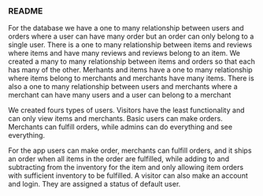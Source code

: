 ### README

  For the database we have a one to many relationship between users and orders where a user can have many order but an order can only belong to a single user. There is a one to many relationship between items and reviews where items and have many reviews and reviews belong to an item. We created a many to many relationship between items and orders so that each has many of the other. Merhants and items have a one to many relationship where items belong to merchants and merchants have many items. There is also a one to many relationship between users and merchants where a merchant can have many users and a user can belong to a merchant

  We created fours types of users. Visitors have the least functionality and can only view items and merchants. Basic users can make orders. Merchants can fulfill orders, while admins can do everything and see everything.

  For the app users can make order, merchants can fulfill orders, and it ships an order when all items in the order are fulfilled, while adding to and subtracting from the inventory for the item and only allowing item orders with sufficient inventory to be fulfilled. A visitor can also make an account and login. They are assigned a status of default user. 
